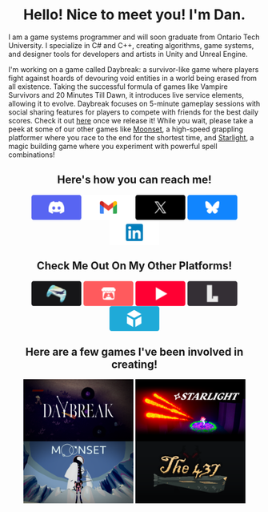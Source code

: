 <h1 align="center"> Hello! Nice to meet you! I'm Dan. </h1>

I am a game systems programmer and will soon graduate from Ontario Tech University. I specialize in C# and C++, creating algorithms, game systems, and designer tools for developers and artists in Unity and Unreal Engine. 

I'm working on a game called Daybreak: a survivor-like game where players fight against hoards of devouring void entities in a world being erased from all existence. Taking the successful formula of games like Vampire Survivors and 20 Minutes Till Dawn, it introduces live service elements, allowing it to evolve. Daybreak focuses on 5-minute gameplay sessions with social sharing features for players to compete with friends for the best daily scores. Check it out [here](https://constantine-pallas.itch.io/daybreak) once we release it! While you wait, please take a peek at some of our other games like [Moonset](https://www.gamecon.ca/2023/second/stellar-octopians), a high-speed grappling platformer where you race to the end for the shortest time, and [Starlight](https://www.gamecon.ca/2024/third/stellar-octopians), a magic building game where you experiment with powerful spell combinations!

<h2 align="center"> Here's how you can reach me! </h2>
<p  class=".external-link" align="center">
	<a href="https://discordapp.com/users/634863506319212550" target="_blank"><img width="100" align="center" src="Assets/Buttons/Button_Discord.png"></a>
	<a href="mailto:daniel.fiuk21@gmail.com" target="_blank"><img width="100" align="center" src="Assets/Buttons/Button_Gmail.png"></a>
	<a href="https://x.com/Daniel_Fiuk" target="_blank"><img width="100" align="center" src="Assets/Buttons/Button_X.png"></a>
	<a href="https://bsky.app/profile/daniel-fiuk.bsky.social" target="_blank"><img width="100" align="center" src="Assets/Buttons/Button_Bluesky.png"></a>
	<a href="https://www.linkedin.com/in/daniel-fiuk-883580208/" target="_blank"><img width="100" align="center" src="Assets/Buttons/Button_LinkedIn.png"></a>
</p>

<h2 align="center"> Check Me Out On My Other Platforms! </h2>

<p align="center">
	<a href="http://danielfiuk.ca/" target="_blank"><img width="100" align="center" src="Assets/Buttons/Button_Portfolio.png"></a>
	<a href="https://daniel-fiuk.itch.io/" target="_blank"><img width="100" align="center" src="Assets/Buttons/Button_Itch.png"></a>
	<a href="https://www.youtube.com/@Daniel_Fiuk" target="_blank"><img width="100" align="center" src="Assets/Buttons/Button_YouTube.png"></a>
	<a href="https://lospec.com/daniel-fiuk" target="_blank"><img width="100" align="center" src="Assets/Buttons/Button_Lospec.png"></a>
	<a href="https://sketchfab.com/Daniel.Fiuk" target="_blank"><img width="100" align="center" src="Assets/Buttons/Button_Sketchfab.png"></a>
</p>

<h2 align="center"> Here are a few games I've been involved in creating! </h2>

<p align="center">
	<a href="http://danielfiuk.ca/Projects-I've-Worked-On/Daybreak"><img align="center" src="Assets/Game Heros/DaybreakHero.png" style="width:220px;"><a/>
  	<a href="http://danielfiuk.ca/Projects-I've-Worked-On/Starlight"><img align="center" src="Assets/Game Heros/StarlightHero.png" style="width:220px;"><a/>
  	<a href="http://danielfiuk.ca/Projects-I've-Worked-On/Moonset"><img align="center" src="Assets/Game Heros/MoonsetHero.png" style="width:220px;"><a/>
  	<a href="http://danielfiuk.ca/Projects-I've-Worked-On/The-437"><img align="center" src="Assets/Game Heros/The437Hero.png" style="width:220px;"><a/>
</p>

<!--
**Daniel-Fiuk/Daniel-Fiuk** is a ✨ _special_ ✨ repository because its `README.md` (this file) appears on your GitHub profile.

Here are some ideas to get you started:

- 🔭 I’m currently working on ...
- 🌱 I’m currently learning ...
- 👯 I’m looking to collaborate on ...
- 🤔 I’m looking for help with ...
- 💬 Ask me about ...
- 📫 How to reach me: ...
- 😄 Pronouns: ...
- ⚡ Fun fact: ...
-->
